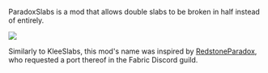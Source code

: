 ParadoxSlabs is a mod that allows double slabs to be broken in half instead of entirely.

![](https://i.imgur.com/aUKQVtR.gif)

Similarly to KleeSlabs, this mod's name was inspired by [RedstoneParadox](https://github.com/RedstoneParadox), who requested a port thereof in the Fabric Discord guild.
